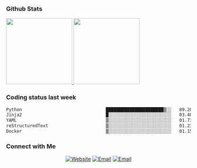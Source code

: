 
### Github Stats

<a href="https://github.com/lileixuan">
  <img height="180em" src="https://github-readme-stats.vercel.app/api?username=lileixuan&theme=buefy&show_icons=true" />
  <img height="180em" src="https://github-readme-stats.vercel.app/api/top-langs/?username=lileixuan&theme=buefy&layout=compact" />
</a>

### Coding status last week 

<!--START_SECTION:waka-->

```txt
Python                                ██████████████████████▒░░   89.20 %
Jinja2                                █░░░░░░░░░░░░░░░░░░░░░░░░   03.40 %
YAML                                  ▒░░░░░░░░░░░░░░░░░░░░░░░░   01.73 %
reStructuredText                      ▒░░░░░░░░░░░░░░░░░░░░░░░░   01.23 %
Docker                                ▒░░░░░░░░░░░░░░░░░░░░░░░░   01.15 %
```

<!--END_SECTION:waka-->

### Connect with Me 

<p align="center">
<a href="https://www.koomu.cn/"><img alt="Website" src="https://img.shields.io/badge/Website-www.koomu.cn-blue?style=flat-square&logo=google-chrome"></a>
<a href="mailto:lileixuan@gmail.com"><img alt="Email" src="https://img.shields.io/badge/Email-lileixuan@gmail.com-blue?style=flat-square&logo=gmail"></a>
<a href="https://www.koomu.cn/rss/"><img alt="Email" src="https://img.shields.io/badge/RSS-www.koomu.cn%2Frss%2F-blue?style=flat-square&logo=rss"></a>


</p>
